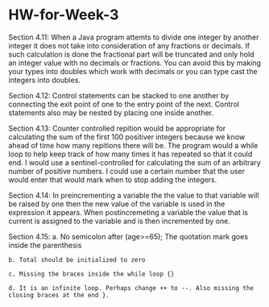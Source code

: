 # HW-for-Week-3

Section 4.11: When a Java program attemts to divide one integer by another integer it does not take into consideration of any fractions or decimals. If such calculation is done the fractional part will be truncated and only hold an integer value with no decimals or fractions. You can avoid this by making your types into doubles which work with decimals or you can type cast the integers into doubles. 

Section 4.12: Control statements can be stacked to one another by connecting the exit point of one to the entry point of the next. Control statements also may be nested by placing one inside another.

Section 4.13: Counter controlled repition would be appropriate for calculating the sum of the first 100 positiver integers because we know ahead of time how many repitions there will be. The program would a while loop to help keep track of how many times it has repeated so that it could end. I would use a sentinel-controlled  for calculating the sum of an arbitrary number of positive numbers. I could use a certain number that the user would enter that would mark when to stop adding the integers. 

Section 4.14: In preincrementing a variable the the value to that variable will be raised by one then the new value of the variable is used in the expression it appears. When postincremeting a variable the value that is current is assigned to the variable and is then incremented by one. 

Section 4.15:
	a. No semicolon after (age>=65);
	   The quotation mark goes inside the parenthesis
	
	b. Total should be initialized to zero
	
	c. Missing the braces inside the while loop {}
	
	d. It is an infinite loop. Perhaps change ++ to --. Also missing the closing braces at the end }.
